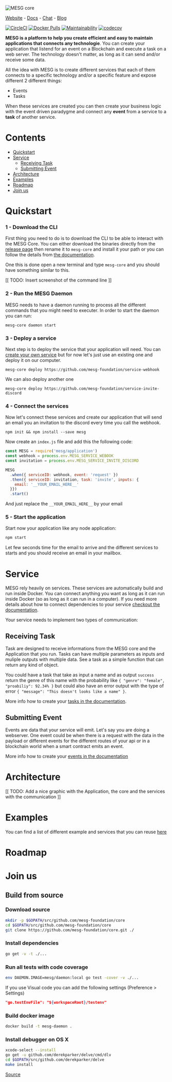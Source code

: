![MESG core](https://camo.githubusercontent.com/2b99bc67988c4793a28d04cc471e10948da15ff3/68747470733a2f2f63646e2e646973636f72646170702e636f6d2f6174746163686d656e74732f3435303131353235303838313033363334382f3435313730353138363835363037353236352f4d4553472d4769746875622d62616e332d30322e6a7067)

[Website](https://mesg.tech/) - [Docs](https://docs.mesg.tech/) - [Chat](https://discordapp.com/invite/SaZ5HcE) - [Blog](https://medium.com/mesg)


[![CircleCI](https://img.shields.io/circleci/project/github/mesg-foundation/core.svg)](https://github.com/mesg-foundation/core)
[![Docker Pulls](https://img.shields.io/docker/pulls/mesg/daemon.svg)](https://hub.docker.com/r/mesg/daemon/)
[![Maintainability](https://api.codeclimate.com/v1/badges/86ad77f7c13cde40807e/maintainability)](https://codeclimate.com/github/mesg-foundation/core/maintainability)
[![codecov](https://codecov.io/gh/mesg-foundation/core/branch/dev/graph/badge.svg)](https://codecov.io/gh/mesg-foundation/core)




**MESG is a platform to help you create efficient and easy to maintain applications that connects any technologie**. You can create your application that listend for an event on a Blockchain and execute a task on a web server. The technology doesn't matter, as long as it can send and/or receive some data.

All the idea with MESG is to create different services that each of them connects to a specific technology and/or a specific feature and expose different 2 different things:
- Events
- Tasks

When these services are created you can then create your business logic with the event driven paradygme and connect any **event** from a service to a **task** of another service.

# Contents

- [Quickstart](quickstart)
- [Service](service)
  - [Receiving Task](receiving-task)
  - [Submitting Event](submitting-event)
- [Architecture](architecture)
- [Examples](examples)
- [Roadmap](roadmap)
- [Join us](join-us)

# Quickstart

### 1 - Download the CLI

First thing you need to do is to download the CLI to be able to interact with the MESG Core.
You can either download the binaries directly from the [release page](https://github.com/mesg-foundation/core/releases/latest) then rename it to `mesg-core` and install it your path or you can follow the details from [the documentation](https://docs.mesg.tech/start-here/installing-core).

One this is done open a new terminal and type `mesg-core` and you should have something similar to this.

[[ TODO: Insert screenshot of the command line ]]

### 2 - Run the MESG Daemon

MESG needs to have a daemon running to process all the different commands that you might need to executer. In order to start the daemon you can run:
```
mesg-core daemon start
```

### 3 - Deploy a service

Next step is to deploy the service that your application will need. You can [create your own service](https://docs.mesg.tech/service/what-is-a-service) but for now let's just use an existing one and deploy it on our computer.

```
mesg-core deploy https://github.com/mesg-foundation/service-webhook
```

We can also deploy another one

```
mesg-core deploy https://github.com/mesg-foundation/service-invite-discord
```

### 4 - Connect the services

Now let's connect these services and create our application that will send an email you an invitation to the discord every time you call the webhook.

```
npm init && npm install --save mesg
```

Now create an `index.js` file and add this the following code:
```javascript
const MESG = require('mesg/application')
const webhook = process.env.MESG_SERVICE_WEBOOK
const invitation = process.env.MESG_SERVICE_INVITE_DISCORD

MESG
  .when({ serviceID: webhook, event: 'request' })
  .then({ serviceID: invitation, task: 'invite', inputs: {
    email: '__YOUR_EMAIL_HERE__'
  }})
  .start()
```

And just replace the `__YOUR_EMAIL_HERE__` by your email

### 5 - Start the application

Start now your application like any node application:
```javascript
npm start
```

Let few seconds time for the email to arrive and the different services to starts and you should receive an email in your mailbox.

# Service

MESG rely heavily on services. These services are automatically build and run inside Docker. You can connect anything you want as long as it can run inside Docker (so as long as it can run in a computer). If you need more details about how to connect dependencies to your service [checkout the documentation](https://docs.mesg.tech/service/dockerize-the-service).

Your service needs to implement two types of communication:

## Receiving Task

Task are designed to receive informations from the MESG core and the Application that you run. Tasks can have multiple parameters as inputs and muliple outputs with multiple data. See a task as a simple function that can return any kind of object.

You could have a task that take as input a name and as output `success` return the genre of this name with the probability like `{ "genre": "female", "proabiliy": 92.34% }` but could also have an error output with the type of error `{ "message": "This doesn't looks like a name" }`.

More info how to create your [tasks in the documentation](https://docs.mesg.tech/service/listen-for-tasks).

## Submitting Event

Events are data that your service will emit. Let's say you are doing a webserver. One event could be when there is a request with the data in the payload or different events for the different routes of your api or in a blockchain world when a smart contract emits an event.

More info how to create your [events in the documentation](https://docs.mesg.tech/service/emit-an-event)

# Architecture

[[ TODO: Add a nice graphic with the Application, the core and the services with the communication ]]

# Examples

You can find a list of different example and services that you can reuse [here](https://github.com/mesg-foundation/awesome)

# Roadmap


# Join us


## Build from source

### Download source

```bash
mkdir -p $GOPATH/src/github.com/mesg-foundation/core
cd $GOPATH/src/github.com/mesg-foundation/core
git clone https://github.com/mesg-foundation/core.git ./
```

### Install dependencies

```bash
go get -v -t ./...
```

### Run all tests with code coverage

```bash
env DAEMON.IMAGE=mesg/daemon:local go test -cover -v ./...
```

If you use Visual code you can add the following settings (Preference > Settings)
```json
"go.testEnvFile": "${workspaceRoot}/testenv"
```

### Build docker image

```bash
docker build -t mesg-daemon .
```

### Install debugger on OS X

```bash
xcode-select --install
go get -u github.com/derekparker/delve/cmd/dlv
cd $GOPATH/src/github.com/derekparker/delve
make install
```

[Source](https://github.com/derekparker/delve/blob/master/Documentation/installation/osx/install.md)

